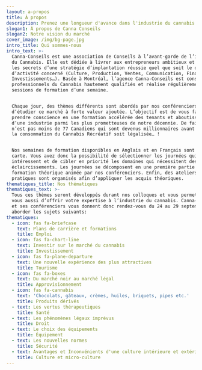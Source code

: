 ```yaml
---
layout: a-propos
title: À propos
description: Prenez une longueur d'avance dans l'industrie du cannabis
slogan1: À propos de Canna Conseils
slogan2: Notre vision du marché
cover_image: /img/bg-page.jpg
intro_title: Qui sommes-nous
intro_text: >-
  Canna-Conseils est une association de Conseils à l’avant-garde de l’industrie
  du Cannabis. Elle est dédiée à livrer aux entrepreneurs ambitieux et aux PME
  les secrets d’une stratégie d’implantation réussie quel que soit le domaine
  d’activité concerné (Culture, Production, Ventes, Communication, Financements,
  Investissements…). Basée à Montréal, l’agence Canna-Conseils est constituée de
  professionnels du Cannabis hautement qualifiés et réalise régulièrement des
  sessions de formation d’une semaine.


  Chaque jour, des thèmes différents sont abordés par nos conférenciers afin
  d’étudier ce marché à forte valeur ajoutée. L’objectif est de vous faire
  prendre conscience en une formation accélérée des tenants et aboutissants
  d’une industrie parmi les plus prometteuses de notre décennie. De fait, ce
  n’est pas moins de 77 Canadiens qui sont devenus millionnaires avant même que
  la consommation du Cannabis Récréatif soit légalisée… !


  Nos semaines de formation disponibles en Anglais et en Français sont à la
  carte. Vous avez donc la possibilité de sélectionner les journées qui vous
  intéressent et de cibler en priorité les domaines qui nécessitent des
  éclaircissements. Les journées se décomposent en une première partie de
  formation théorique animée par nos conférenciers. Enfin, des ateliers
  pratiques sont organisés afin d’appliquer les acquis théoriques.
thematiques_title: Nos thématiques
thematiques_text: >-
  Tous ces thèmes seront développés durant nos colloques et vous permettront à
  vous aussi d’offrir votre expertise à l’industrie du cannabis. Canna-Conseils
  et ses conférenciers vous donnent donc rendez-vous du 24 au 29 septembre pour
  aborder les sujets suivants:
thematiques:
  - icon: fas fa-briefcase
    text: Plans de carrière et formations
    title: Emploi
  - icon: fas fa-chart-line
    text: Investir sur le marché du cannabis
    title: Investissement
  - icon: fas fa-plane-departure
    text: Une nouvelle expérience des plus attractives
    title: Tourisme
  - icon: fas fa-boxes
    text: Du marché noir au marché légal
    title: Approvisionnement
  - icon: fas fa-cannabis
    text: 'Chocolats, gâteaux, crèmes, huiles, briquets, pipes etc.'
    title: Produits dérivés
  - text: Les vertus thérapeutiques
    title: Santé
  - text: Les phénomènes légaux imprévus
    title: Droit
  - text: Le choix des équipements
    title: Équipement
  - text: Les nouvelles normes
    title: Sécurité
  - text: Avantages et Inconvénients d'une culture intérieure et extérieure.
    title: Culture et micro-culture
---
```


